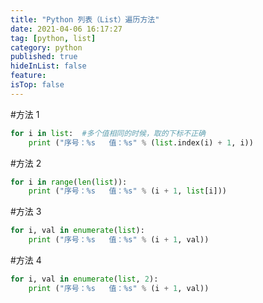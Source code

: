 ```yaml
---
title: "Python 列表（List）遍历方法"
date: 2021-04-06 16:17:27
tag: [python, list]
category: python
published: true
hideInList: false
feature:
isTop: false
---
```


#方法 1

```python
for i in list:  #多个值相同的时候，取的下标不正确
    print ("序号：%s   值：%s" % (list.index(i) + 1, i))
```

#方法 2

```python
for i in range(len(list)):
    print ("序号：%s   值：%s" % (i + 1, list[i]))
```

#方法 3

```python
for i, val in enumerate(list):
    print ("序号：%s   值：%s" % (i + 1, val))
```

#方法 4

```python
for i, val in enumerate(list, 2):
    print ("序号：%s   值：%s" % (i + 1, val))
```
